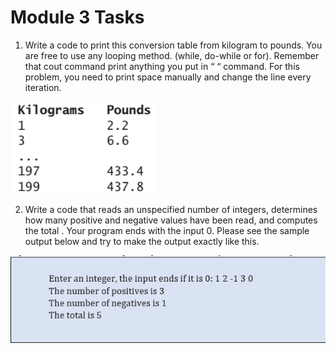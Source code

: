 # Module 3 Tasks
1.	Write a code to print this conversion table from kilogram to pounds. You are free to use any looping method. (while, do-while or for).
Remember that cout command print anything you put in “ “ command. For this problem, you need to print space manually and change the line every iteration.

![](T1.png)
 
2.	Write a code that reads an unspecified number of integers, determines how many positive and negative values have been read, and computes the total . Your program ends with the input 0.  Please see the sample output below and try to make the output exactly like this.

![](T2.png)
